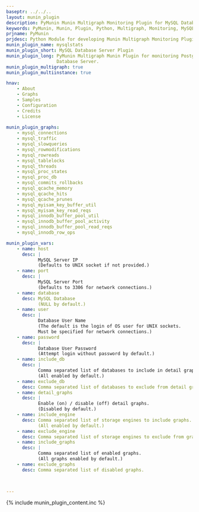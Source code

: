 ```yaml
---
baseptr: ../../..
layout: munin_plugin
description: PyMunin Munin Multigraph Monitoring Plugin for MySQL Database Server in Python.
keywords: PyMunin, Munin, Plugin, Python, Multigraph, Monitoring, MySQL, Database, MyISAM, InnoDB
prjname: PyMunin
prjdesc: Python Module for developing Munin Multigraph Monitoring Plugins
munin_plugin_name: mysqlstats
munin_plugin_short: MySQL Database Server Plugin
munin_plugin_long: PyMunin Multigraph Munin Plugin for monitoring PostgreSQL 
                   Database Server.
munin_plugin_multigraph: true
munin_plugin_multiinstance: true

hnav:
    - About
    - Graphs
    - Samples
    - Configuration
    - Credits
    - License
                   
munin_plugin_graphs:
    - mysql_connections
    - mysql_traffic
    - mysql_slowqueries
    - mysql_rowmodifications
    - mysql_rowreads
    - mysql_tablelocks
    - mysql_threads
    - mysql_proc_states
    - mysql_proc_db
    - mysql_commits_rollbacks
    - mysql_qcache_memory
    - mysql_qcache_hits
    - mysql_qcache_prunes
    - mysql_myisam_key_buffer_util
    - mysql_myisam_key_read_reqs
    - mysql_innodb_buffer_pool_util
    - mysql_innodb_buffer_pool_activity
    - mysql_innodb_buffer_pool_read_reqs
    - mysql_innodb_row_ops

munin_plugin_vars:
    - name: host
      desc: |
            MySQL Server IP
            (Defaults to UNIX socket if not provided.)
    - name: port
      desc: | 
            MySQL Server Port
            (Defaults to 3306 for network connections.)
    - name: database
      desc: MySQL Database
            (NULL by default.)
    - name: user
      desc: |
            Database User Name
            (The default is the login of OS user for UNIX sockets.
            Must be specified for network connections.)
    - name: password
      desc: |
            Database User Password
            (Attempt login without password by default.)
    - name: include_db
      desc: |
            Comma separated list of databases to include in detail graphs.
            (All enabled by default.)
    - name: exclude_db
      desc: Comma separated list of databases to exclude from detail graphs.
    - name: detail_graphs
      desc: | 
            Enable (on) / disable (off) detail graphs.
            (Disabled by default.)
    - name: include_engine
      desc: Comma separated list of storage engines to include graphs.
            (All enabled by default.)
    - name: exclude_engine
      desc: Comma separated list of storage engines to exclude from graphs.
    - name: include_graphs
      desc: |
            Comma separated list of enabled graphs.
            (All graphs enabled by default.)
    - name: exclude_graphs
      desc: Comma separated list of disabled graphs.


    
---
```


{% include munin_plugin_content.inc %}
